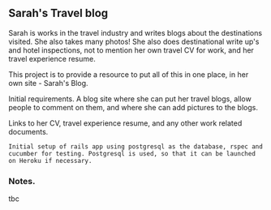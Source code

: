 ## Sarah's Travel blog

Sarah is works in the travel industry and writes blogs about the destinations visited. She also takes many photos! She also does destinational write up's and hotel inspections, not to mention her own travel CV for work, and her travel experience resume. 

This project is to provide a resource to put all of this in one place, in her own site - Sarah's Blog. 

Initial requirements. 
A blog site where she can put her travel blogs, allow people to comment on them, and where she can add pictures to the blogs. 

Links to her CV, travel experience resume, and any other work related documents. 

`````
Initial setup of rails app using postgresql as the database, rspec and cucumber for testing. Postgresql is used, so that it can be launched on Heroku if necessary. 
`````

### Notes. 
tbc
